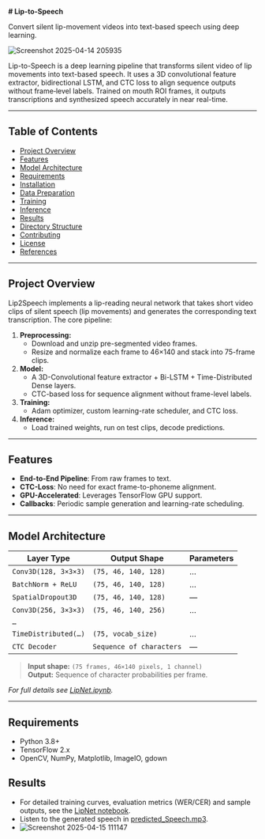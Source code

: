 **# Lip-to-Speech**

Convert silent lip-movement videos into text-based speech using deep learning.

![Screenshot 2025-04-14 205935](https://github.com/user-attachments/assets/6390b76d-600d-4430-9682-eebedc224080)


Lip-to-Speech is a deep learning pipeline that transforms silent video of lip movements into text-based speech. It uses a 3D convolutional feature extractor, bidirectional LSTM, and CTC loss to align sequence outputs without frame‑level labels. Trained on mouth ROI frames, it outputs transcriptions and synthesized speech accurately in near real-time.


---

## Table of Contents

- [Project Overview](#project-overview)  
- [Features](#features)  
- [Model Architecture](#model-architecture)  
- [Requirements](#requirements)  
- [Installation](#installation)  
- [Data Preparation](#data-preparation)  
- [Training](#training)  
- [Inference](#inference)  
- [Results](#results)  
- [Directory Structure](#directory-structure)  
- [Contributing](#contributing)  
- [License](#license)  
- [References](#references)  

---

## Project Overview

Lip2Speech implements a lip-reading neural network that takes short video clips of silent speech (lip movements) and generates the corresponding text transcription. The core pipeline:

1. **Preprocessing:**  
   - Download and unzip pre-segmented video frames.  
   - Resize and normalize each frame to 46×140 and stack into 75-frame clips.  
2. **Model:**  
   - A 3D-Convolutional feature extractor + Bi-LSTM + Time-Distributed Dense layers.  
   - CTC-based loss for sequence alignment without frame-level labels.  
3. **Training:**  
   - Adam optimizer, custom learning-rate scheduler, and CTC loss.  
4. **Inference:**  
   - Load trained weights, run on test clips, decode predictions.  

---

## Features

- **End-to-End Pipeline**: From raw frames to text.  
- **CTC-Loss**: No need for exact frame-to-phoneme alignment.  
- **GPU-Accelerated**: Leverages TensorFlow GPU support.  
- **Callbacks**: Periodic sample generation and learning-rate scheduling.  

---

## Model Architecture

| Layer Type           | Output Shape              | Parameters       |
| -------------------- | ------------------------- | ---------------- |
| `Conv3D(128, 3×3×3)` | `(75, 46, 140, 128)`      | …                |
| `BatchNorm + ReLU`   | `(75, 46, 140, 128)`      | …                |
| `SpatialDropout3D`   | `(75, 46, 140, 128)`      | —                |
| `Conv3D(256, 3×3×3)` | `(75, 46, 140, 256)`      | …                |
| `…`                  |                           |                  |
| `TimeDistributed(…)` | `(75, vocab_size)`        | …                |
| `CTC Decoder`        | `Sequence of characters`  | —                |

> **Input shape:** `(75 frames, 46×140 pixels, 1 channel)`  
> **Output:** Sequence of character probabilities per frame.  

_For full details see [LipNet.ipynb](./LipNet.ipynb)._

---

## Requirements

- Python 3.8+  
- TensorFlow 2.x  
- OpenCV, NumPy, Matplotlib, ImageIO, gdown

## Results

- For detailed training curves, evaluation metrics (WER/CER) and sample outputs, see the [LipNet notebook](./LipNet.ipynb).  
- Listen to the generated speech in [predicted_Speech.mp3](./predicted_Speech.mp3).
- ![Screenshot 2025-04-15 111147](https://github.com/user-attachments/assets/a51e2483-6757-4b90-bed9-6b720782ed34)





